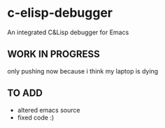 # c-elisp-debugger
An integrated C&amp;Lisp debugger for Emacs

WORK IN PROGRESS
----------------
only pushing now because i think my laptop is dying


TO ADD
------
 - altered emacs source
 - fixed code :)
